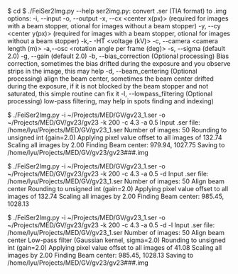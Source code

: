 $ cd <path>
$ ./FeiSer2Img.py --help
ser2img.py: convert .ser (TIA format) to .img
options:
-i, --input 	<inputfile>
-o, --output 	<outputfile>
-x, --cx 	<center x(px)> (required for images with a beam stopper, otional for images without a beam stopper)
-y, --cy 	<center y(px)> (required for images with a beam stopper, otional for images without a beam stopper)
-k,- -HT 	<voltage (kV)>
-c, --camera 	<camera length (m)>
-a,--osc 	<rotation angle per frame (deg)>
-s, --sigma 	<sigma of Gaussian filter> (default 2.0)
-g, --gain 	<multiply the data by the provided gain> (default 2.0)
-b, --bias_correction	 (Optional processing) Bias correction, sometimes the bias drifted during the exposure and you observe strips in the image, this may help
-d, --beam_centering	 (Optional processing) align the beam center, sometimes the beam center drifted during the exposure, if it is not blocked by the beam stopper and not saturated, this simple routine can fix it
-l, --lowpass_filtering	(Optional processing) low-pass filtering, may help in spots finding and indexing)

$ ./FeiSer2Img.py -i ~/Projects/MED/GV/gv23_1.ser -o ~/Projects/MED/GV/gv23/gv23 -k 200 -c 4.3 -a 0.5 
Input .ser file: /home/lyu/Projects/MED/GV/gv23_1.ser
	Number of images: 50
Rounding to unsigned int (gain=2.0)
	Applying pixel value offset to all images of 132.74
	Scaling all images by  2.00
Finding Beam center: 979.94, 1027.75
Saving to /home/lyu/Projects/MED/GV/gv23/gv23###.img

$ ./FeiSer2Img.py -i ~/Projects/MED/GV/gv23_1.ser -o ~/Projects/MED/GV/gv23/gv23 -k 200 -c 4.3 -a 0.5 -d
Input .ser file: /home/lyu/Projects/MED/GV/gv23_1.ser
	Number of images: 50
Align beam center
Rounding to unsigned int (gain=2.0)
	Applying pixel value offset to all images of 132.74
	Scaling all images by  2.00
Finding Beam center: 985.45, 1028.13

$ ./FeiSer2Img.py -i ~/Projects/MED/GV/gv23_1.ser -o ~/Projects/MED/GV/gv23/gv23 -k 200 -c 4.3 -a 0.5 -d -l
Input .ser file: /home/lyu/Projects/MED/GV/gv23_1.ser
	Number of images: 50
Align beam center
Low-pass filter (Gaussian kernel, sigma=2.0)
Rounding to unsigned int (gain=2.0)
	Applying pixel value offset to all images of 41.08
	Scaling all images by  2.00
Finding Beam center: 985.45, 1028.13
Saving to /home/lyu/Projects/MED/GV/gv23/gv23###.img

